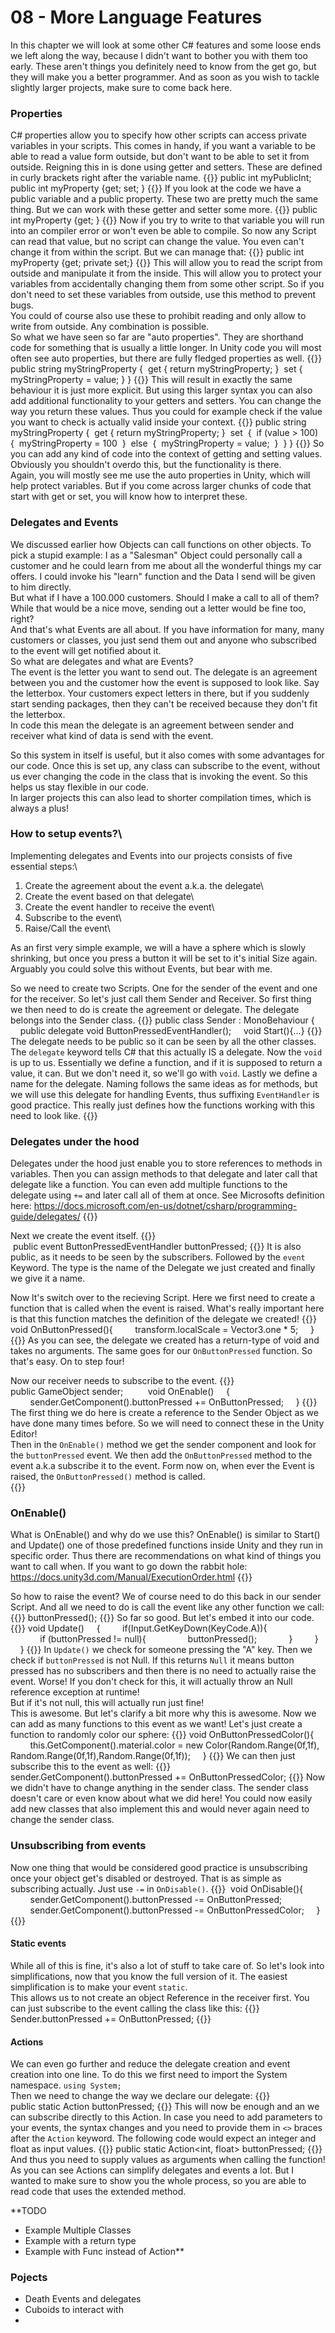 # 08 - More Language Features

In this chapter we will look at some other C# features and some loose ends we left along the way, because I didn't want to bother you with them too early. These aren't things you definitely need to know from the get go, but they will make you a better programmer. And as soon as you wish to tackle slightly larger projects, make sure to come back here.

### Properties
C# properties allow you to specify how other scripts can access private variables in your scripts. This comes in handy, if you want a variable to be able to read a value form outside, but don't want to be able to set it from outside. Reigning this in is done using getter and setters. These are defined in curly brackets right after the variable name.
{{<highlight c>}}
public int myPublicInt;
public int myProperty {get; set; }
{{</highlight>}}
If you look at the code we have a public variable and a public property. These two are pretty much the same thing. But we can work with these getter and setter some more.
{{<highlight c>}}
public int myProperty {get; }
{{</highlight>}}
Now if you try to write to that variable you will run into an compiler error or won't even be able to compile. So now any Script can read that value, but no script can change the value. You even can't change it from within the script. But we can manage that:
{{<highlight c>}}
public int myProperty {get; private set;}
{{</highlight>}}
This will allow you to read the script from outside and manipulate it from the inside. This will allow you to protect your variables from accidentally changing them from some other script. So if you don't need to set these variables from outside, use this method to prevent bugs. \
You could of course also use these to prohibit reading and only allow to write from outside. Any combination is possible. \
So what we have seen so far are "auto properties". They are shorthand code for something that is usually a little longer. In Unity code you will most often see auto properties, but there are fully fledged properties as well.
{{<highlight c>}}
public string myStringProperty {     get { return myStringProperty; }     set { myStringProperty = value; } }
{{</highlight>}}
This will result in exactly the same behaviour it is just more explicit. But using this larger syntax you can also add additional functionality to your getters and setters. You can change the way you return these values. Thus you could for example check if the value you want to check is actually valid inside your context.
{{<highlight c>}}
public string myStringProperty {     get { return myStringProperty; }     set     {         if (value > 100)         {             myStringProperty = 100         }         else         {             myStringProperty = value;         }     } }
{{</highlight>}}
So you can add any kind of code into the context of getting and setting values. Obviously you shouldn't overdo this, but the functionality is there. \
Again, you will mostly see me use the auto properties in Unity, which will help protect variables. But if you come across larger chunks of code that start with get or set, you will know how to interpret these.


### Delegates and Events
We discussed earlier how Objects can call functions on other objects. To pick a stupid example: I as a "Salesman" Object could personally call a customer and he could learn from me about all the wonderful things my car offers. I could invoke his "learn" function and the Data I send will be given to him directly.\
But what if I have a 100.000 customers. Should I make a call to all of them? While that would be a nice move, sending out a letter would be fine too, right?\
And that's what Events are all about. If you have information for many, many customers or classes, you just send them out and anyone who subscribed to the event will get notified about it.\
So what are delegates and what are Events?\
The event is the letter you want to send out. The delegate is an agreement between you and the customer how the event is supposed to look like. Say the letterbox. Your customers expect letters in there, but if you suddenly start sending packages, then they can't be received because they don't fit the letterbox.\
In code this mean the delegate is an agreement between sender and receiver what kind of data is send with the event.

So this system in itself is useful, but it also comes with some advantages for our code. Once this is set up, any class can subscribe to the event, without us ever changing the code in the class that is invoking the event. So this helps us stay flexible in our code.\
In larger projects this can also lead to shorter compilation times, which is always a plus!

### How to setup events?\
Implementing delegates and Events into our projects consists of five essential steps:\
1. Create the agreement about the event a.k.a. the delegate\
2. Create the event based on that delegate\
3. Create the event handler to receive the event\
4. Subscribe to the event\
5. Raise/Call the event\

As an first very simple example, we will a have a sphere which is slowly shrinking, but once you press a button it will be set to it's initial Size again. Arguably you could solve this without Events, but bear with me.

So we need to create two Scripts. One for the sender of the event and one for the receiver. So let's just call them Sender and Receiver. So first thing we then need to do is create the agreement or delegate. The delegate belongs into the Sender class.
{{<highlight c>}}
public class Sender : MonoBehaviour
{
    public delegate void ButtonPressedEventHandler();
    void Start(){...}
{{</highlight>}}
The delegate needs to be public so it can be seen by all the other classes. The `delegate` keyword tells C# that this actually IS a delegate. Now the `void` is up to us. Essentially we define a function, and if it is supposed to return a value, it can. But we don't need it, so we'll go with `void`. Lastly we define a name for the delegate. Naming follows the same ideas as for methods, but we will use this delegate for handling Events, thus suffixing `EventHandler` is good practice. This really just defines how the functions working with this need to look like.
{{<expand>}}
### Delegates under the hood
Delegates under the hood just enable you to store references to methods in variables. Then you can assign methods to that delegate and later call that delegate like a function. You can even add multiple functions to the delegate using `+=` and later call all of them at once. See Microsofts definition here: https://docs.microsoft.com/en-us/dotnet/csharp/programming-guide/delegates/
{{</expand>}}

Next we create the event itself. 
{{<highlight c>}}
 public event ButtonPressedEventHandler buttonPressed;
{{</highlight>}}
It is also public, as it needs to be seen by the subscribers. Followed by the `event` Keyword. The type is the name of the Delegate we just created and finally we give it a name.

Now lt's switch over to the recieving Script. Here we first need to create a function that is called when the event is raised. What's really important here is that this function matches the definition of the delegate we created!
{{<highlight c>}}
void OnButtonPressed(){
        transform.localScale = Vector3.one * 5;
    }
{{</highlight>}}
As you can see, the delegate we created has a return-type of void and takes no arguments. The same goes for our `OnButtonPressed` function. So that's easy. On to step four!

Now our receiver needs to subscribe to the event.
{{<highlight c>}}
public GameObject sender;
    
    void OnEnable()
    {
        sender.GetComponent<Sender>().buttonPressed += OnButtonPressed;
    }
{{</highlight>}}
The first thing we do here is create a reference to the Sender Object as we have done many times before. So we will need to connect these in the Unity Editor!\
Then in the `OnEnable()` method we get the sender component and look for the `buttonPressed` event. We then add the `OnButtonPressed` method to the event a.k.a subscribe it to the event. Form now on, when ever the Event is raised, the `OnButtonPressed()` method is called.\
{{<expand>}}
### OnEnable()
What is OnEnable() and why do we use this? OnEnable() is similar to Start() and Update() one of those predefined functions inside Unity and they run in specific order. Thus there are recommendations on what kind of things you want to call when. If you want to go down the rabbit hole:
https://docs.unity3d.com/Manual/ExecutionOrder.html
{{</expand>}}

So how to raise the event?
We of course need to do this back in our sender Script. And all we need to do is call the event like any other function we call:
{{<highlight c>}}
	buttonPressed();
{{</highlight>}}
So far so good. But let's embed it into our code.
{{<highlight c>}}
void Update()
    {
        if(Input.GetKeyDown(KeyCode.A)){
            if (buttonPressed != null){
                buttonPressed();
            }
        }
    }
{{</highlight>}}
 In `Update()` we check for someone pressing the "A" key. Then we check if `buttonPressed` is not Null. If this returns `Null` it means button pressed has no subscribers and then there is no need to actually raise the event. Worse! If you don't check for this, it will actually throw an Null reference exception at runtime!\
But if it's not null, this will actually run just fine!\
This is awesome. But let's clarify a bit more why this is awesome. Now we can add as many functions to this event as we want! Let's just create a function to randomly color our sphere:
{{<highlight c>}}
void OnButtonPressedColor(){
 
        this.GetComponent<Renderer>().material.color = new Color(Random.Range(0f,1f), Random.Range(0f,1f),Random.Range(0f,1f));
    }
{{</highlight>}}
We can then just subscribe this to the event as well:
{{<highlight c>}}
sender.GetComponent<Sender>().buttonPressed += OnButtonPressedColor;
{{</highlight>}}
Now we didn't have to change anything in the sender class. The sender class doesn't care or even know about what we did here! You could now easily add new classes that also implement this and would never again need to change the sender class.

### Unsubscribing from events
Now one thing that would be considered good practice is unsubscribing once your object get's disabled or destroyed. That is as simple as subscribing actually. Just use `-=` in `OnDisable()`.
{{<highlight c>}}
 void OnDisable(){
        sender.GetComponent<Sender>().buttonPressed -= OnButtonPressed;
        sender.GetComponent<Sender>().buttonPressed -= OnButtonPressedColor;
    }
{{</highlight>}}

#### Static events
While all of this is fine, it's also a lot of stuff to take care of. So let's look into simplifications, now that you know the full version of it. The easiest simplification is to make your event `static`.\
This allows us to not create an object Reference in the receiver first. You can just subscribe to the event calling the class like this:
{{<highlight c>}}
Sender.buttonPressed += OnButtonPressed;
{{</highlight>}}

#### Actions
We can even go further and reduce the delegate creation and event creation into one line. To do this we first need to import the System namespace. `using System;`\
Then we need to change the way we declare our delegate:
{{<highlight c>}}
public static Action buttonPressed;
{{</highlight>}}
This will now be enough and an we can subscribe directly to this Action. In case you need to add parameters to your events, the syntax changes and you need to provide them in `<>` braces after the `Action` keyword. The following code would expect an integer and float as input values.
{{<highlight c>}}
public static Action<int, float> buttonPressed;
{{</highlight>}}
And thus you need to supply values as arguments when calling the function!\
As you can see Actions can simplify delegates and events a lot. But I wanted to make sure to show you the whole process, so you are able to read code that uses the extended method.

**TODO
- Example Multiple Classes
- Example with a return type
- Example with Func instead of Action**





### Pojects
- Death Events and delegates
- Cuboids to interact with
- 